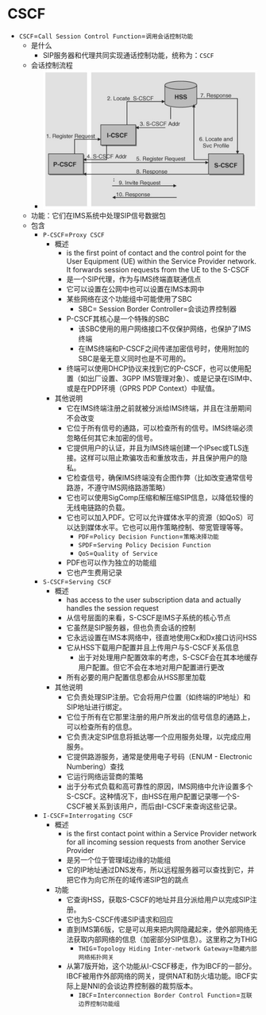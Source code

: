 
# CSCF

* `CSCF`=`Call Session Control Function`=`调用会话控制功能`
  * 是什么
    * SIP服务器和代理共同实现通话控制功能，统称为：`CSCF`
  * 会话控制流程
    * ![session_control_flow](../../assets/img/session_control_flow.jpg)
  * 功能：它们在IMS系统中处理SIP信号数据包
  * 包含
    * `P-CSCF`=`Proxy CSCF`
      * 概述
        * is the first point of contact and the control point for the User Equipment (UE) within the Service Provider network. It forwards session requests from the UE to the S-CSCF
        * 是一个SIP代理，作为与IMS终端直联通信点
        * 它可以设置在公网中也可以设置在IMS本网中
        * 某些网络在这个功能组中可能使用了SBC
          * SBC= Session Border Controller=会谈边界控制器
        * P-CSCF其核心是一个特殊的SBC
          * 该SBC使用的用户网络接口不仅保护网络，也保护了IMS终端
          * 在IMS终端和P-CSCF之间传递加密信号时，使用附加的SBC是毫无意义同时也是不可用的。
        * 终端可以使用DHCP协议来找到它的P-CSCF，也可以使用配置（如出厂设置、3GPP IMS管理对象）、或是记录在ISIM中、或是在PDP环境（GPRS PDP Context）中赋值。
      * 其他说明
        * 它在IMS终端注册之前就被分派给IMS终端，并且在注册期间不会改变
        * 它位于所有信号的通路，可以检查所有的信号。IMS终端必须忽略任何其它未加密的信号。
        * 它提供用户的认证，并且为IMS终端创建一个IPsec或TLS连接。这样可以阻止欺骗攻击和重放攻击，并且保护用户的隐私。
        * 它检查信号，确保IMS终端没有企图作弊（比如改变通常信号路游，不遵守IMS网络路游策略）
        * 它也可以使用SigComp压缩和解压缩SIP信息，以降低较慢的无线电链路的负载。
        * 它也可以加入PDF。它可以允许媒体水平的资源（如QoS）可以达到媒体水平。它也可以用作策略控制、带宽管理等等。
          * `PDF`=`Policy Decision Function`=`策略决择功能`
          * `SPDF`=`Serving Policy Decision Function`
          * `QoS`=`Quality of Service`
        * PDF也可以作为独立的功能组
        * 它也产生费用记录
    * `S-CSCF`=`Serving CSCF`
      * 概述
        * has access to the user subscription data and actually handles the session request
        * 从信号层面的来看，S-CSCF是IMS子系统的核心节点
        * 它虽然是SIP服务器，但也负责会话的控制
        * 它永远设置在IMS本网络中，径直地使用Cx和Dx接口访问HSS
        * 它从HSS下载用户配置并且上传用户与S-CSCF关系信息
          * 出于对处理用户配置效率的考虑，S-CSCF会在其本地缓存用户配置。但它不会在本地对用户配置进行更改
        * 所有必要的用户配置信息都会从HSS那里加载
      * 其他说明
        * 它负责处理SIP注册。它会将用户位置（如终端的IP地址）和SIP地址进行绑定。
        * 它位于所有在它那里注册的用户所发出的信号信息的通路上，可以检查所有的信息。
        * 它负责决定SIP信息将抵达哪一个应用服务处理，以完成应用服务。
        * 它提供路游服务，通常是使用电子号码（ENUM - Electronic Numbering）查找
        * 它运行网络运营商的策略
        * 出于分布式负载和高可靠性的原因，IMS网络中允许设置多个S-CSCF。这种情况下，由HSS在用户配置记录哪一个S-CSCF被关系到该用户，而后由I-CSCF来查询这些记录。
    * `I-CSCF`=`Interrogating CSCF`
      * 概述
        * is the first contact point within a Service Provider network for all incoming session requests from another Service Provider
        * 是另一个位于管理域边缘的功能组
        * 它的IP地址通过DNS发布，所以远程服务器可以查找到它，并把它作为向它所在的域传递SIP包的跳点
      * 功能
        * 它查询HSS，获取S-CSCF的地址并且分派给用户以完成SIP注册。
        * 它也为S-CSCF传递SIP请求和回应
        * 直到IMS第6版，它是可以用来把内网隐藏起来，使外部网络无法获取内部网络的信息（加密部分SIP信息）。这里称之为THIG
          * `THIG`=`Topology Hiding Inter-network Gateway`=`隐藏内部网络拓扑网关`
        * 从第7版开始，这个功能从I-CSCF移走，作为IBCF的一部分。IBCF被用作外部网络的网关，提供NAT和防火墙功能。IBCF实际上是NNI的会谈边界控制器的裁剪版本。
          * `IBCF`=`Interconnection Border Control Function`=`互联边界控制功能组`
